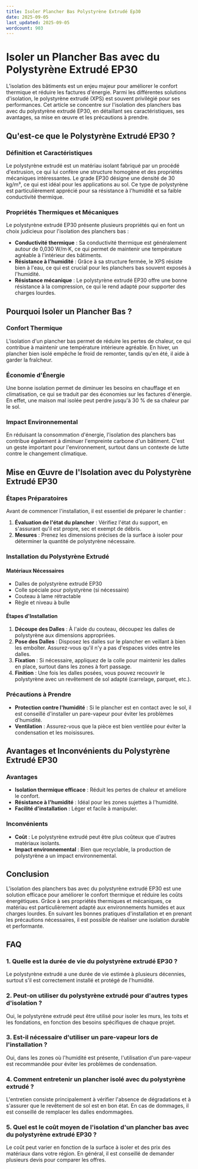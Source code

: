```yaml
---
title: Isoler Plancher Bas Polystyrène Extrudé Ep30
date: 2025-09-05
last_updated: 2025-09-05
wordcount: 903
---
```


# Isoler un Plancher Bas avec du Polystyrène Extrudé EP30

L’isolation des bâtiments est un enjeu majeur pour améliorer le confort thermique et réduire les factures d'énergie. Parmi les différentes solutions d'isolation, le polystyrène extrudé (XPS) est souvent privilégié pour ses performances. Cet article se concentre sur l'isolation des planchers bas avec du polystyrène extrudé EP30, en détaillant ses caractéristiques, ses avantages, sa mise en œuvre et les précautions à prendre.

## Qu'est-ce que le Polystyrène Extrudé EP30 ?

### Définition et Caractéristiques

Le polystyrène extrudé est un matériau isolant fabriqué par un procédé d'extrusion, ce qui lui confère une structure homogène et des propriétés mécaniques intéressantes. Le grade EP30 désigne une densité de 30 kg/m³, ce qui est idéal pour les applications au sol. Ce type de polystyrène est particulièrement apprécié pour sa résistance à l'humidité et sa faible conductivité thermique.

### Propriétés Thermiques et Mécaniques

Le polystyrène extrudé EP30 présente plusieurs propriétés qui en font un choix judicieux pour l'isolation des planchers bas :

- **Conductivité thermique** : Sa conductivité thermique est généralement autour de 0,030 W/m·K, ce qui permet de maintenir une température agréable à l'intérieur des bâtiments.
- **Résistance à l'humidité** : Grâce à sa structure fermée, le XPS résiste bien à l'eau, ce qui est crucial pour les planchers bas souvent exposés à l'humidité.
- **Résistance mécanique** : Le polystyrène extrudé EP30 offre une bonne résistance à la compression, ce qui le rend adapté pour supporter des charges lourdes.

## Pourquoi Isoler un Plancher Bas ?

### Confort Thermique

L'isolation d'un plancher bas permet de réduire les pertes de chaleur, ce qui contribue à maintenir une température intérieure agréable. En hiver, un plancher bien isolé empêche le froid de remonter, tandis qu'en été, il aide à garder la fraîcheur.

### Économie d'Énergie

Une bonne isolation permet de diminuer les besoins en chauffage et en climatisation, ce qui se traduit par des économies sur les factures d'énergie. En effet, une maison mal isolée peut perdre jusqu'à 30 % de sa chaleur par le sol.

### Impact Environnemental

En réduisant la consommation d'énergie, l'isolation des planchers bas contribue également à diminuer l'empreinte carbone d'un bâtiment. C'est un geste important pour l'environnement, surtout dans un contexte de lutte contre le changement climatique.

## Mise en Œuvre de l'Isolation avec du Polystyrène Extrudé EP30

### Étapes Préparatoires

Avant de commencer l'installation, il est essentiel de préparer le chantier :

1. **Évaluation de l'état du plancher** : Vérifiez l'état du support, en s'assurant qu'il est propre, sec et exempt de débris.
2. **Mesures** : Prenez les dimensions précises de la surface à isoler pour déterminer la quantité de polystyrène nécessaire.

### Installation du Polystyrène Extrudé

#### Matériaux Nécessaires

- Dalles de polystyrène extrudé EP30
- Colle spéciale pour polystyrène (si nécessaire)
- Couteau à lame rétractable
- Règle et niveau à bulle

#### Étapes d'Installation

1. **Découpe des Dalles** : À l'aide du couteau, découpez les dalles de polystyrène aux dimensions appropriées.
2. **Pose des Dalles** : Disposez les dalles sur le plancher en veillant à bien les emboîter. Assurez-vous qu'il n'y a pas d'espaces vides entre les dalles.
3. **Fixation** : Si nécessaire, appliquez de la colle pour maintenir les dalles en place, surtout dans les zones à fort passage.
4. **Finition** : Une fois les dalles posées, vous pouvez recouvrir le polystyrène avec un revêtement de sol adapté (carrelage, parquet, etc.).

### Précautions à Prendre

- **Protection contre l'humidité** : Si le plancher est en contact avec le sol, il est conseillé d'installer un pare-vapeur pour éviter les problèmes d'humidité.
- **Ventilation** : Assurez-vous que la pièce est bien ventilée pour éviter la condensation et les moisissures.

## Avantages et Inconvénients du Polystyrène Extrudé EP30

### Avantages

- **Isolation thermique efficace** : Réduit les pertes de chaleur et améliore le confort.
- **Résistance à l'humidité** : Idéal pour les zones sujettes à l'humidité.
- **Facilité d'installation** : Léger et facile à manipuler.

### Inconvénients

- **Coût** : Le polystyrène extrudé peut être plus coûteux que d'autres matériaux isolants.
- **Impact environnemental** : Bien que recyclable, la production de polystyrène a un impact environnemental.

## Conclusion

L'isolation des planchers bas avec du polystyrène extrudé EP30 est une solution efficace pour améliorer le confort thermique et réduire les coûts énergétiques. Grâce à ses propriétés thermiques et mécaniques, ce matériau est particulièrement adapté aux environnements humides et aux charges lourdes. En suivant les bonnes pratiques d'installation et en prenant les précautions nécessaires, il est possible de réaliser une isolation durable et performante.

## FAQ

### 1. Quelle est la durée de vie du polystyrène extrudé EP30 ?

Le polystyrène extrudé a une durée de vie estimée à plusieurs décennies, surtout s'il est correctement installé et protégé de l'humidité.

### 2. Peut-on utiliser du polystyrène extrudé pour d'autres types d'isolation ?

Oui, le polystyrène extrudé peut être utilisé pour isoler les murs, les toits et les fondations, en fonction des besoins spécifiques de chaque projet.

### 3. Est-il nécessaire d'utiliser un pare-vapeur lors de l'installation ?

Oui, dans les zones où l'humidité est présente, l'utilisation d'un pare-vapeur est recommandée pour éviter les problèmes de condensation.

### 4. Comment entretenir un plancher isolé avec du polystyrène extrudé ?

L'entretien consiste principalement à vérifier l'absence de dégradations et à s'assurer que le revêtement de sol est en bon état. En cas de dommages, il est conseillé de remplacer les dalles endommagées.

### 5. Quel est le coût moyen de l'isolation d'un plancher bas avec du polystyrène extrudé EP30 ?

Le coût peut varier en fonction de la surface à isoler et des prix des matériaux dans votre région. En général, il est conseillé de demander plusieurs devis pour comparer les offres.